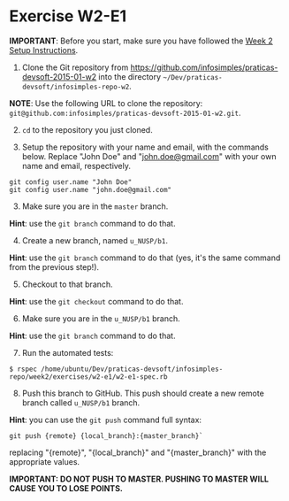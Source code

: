 # Exercise W2-E1

__IMPORTANT__: Before you start, make sure you have followed the <a href="https://github.com/infosimples/praticas-devsoft-2015-01/blob/master/week2/exercises/README.md" target="_blank">Week 2 Setup Instructions</a>.

1. Clone the Git repository from <a href="https://github.com/infosimples/praticas-devsoft-2015-01-w2" target="_blank">https://github.com/infosimples/praticas-devsoft-2015-01-w2</a> into the directory `~/Dev/praticas-devsoft/infosimples-repo-w2`.

  __NOTE__: Use the following URL to clone the repository: `git@github.com:infosimples/praticas-devsoft-2015-01-w2.git`.

2. `cd` to the repository you just cloned.

3. Setup the repository with your name and email, with the commands below. Replace "John Doe" and "john.doe@gmail.com" with your own name and email, respectively.

  ```
  git config user.name "John Doe"
  git config user.name "john.doe@gmail.com"
  ```

3. Make sure you are in the `master` branch.

  __Hint__: use the `git branch` command to do that.

4. Create a new branch, named `u_NUSP/b1`.

  __Hint__: use the `git branch` command to do that (yes, it's the same command from the previous step!).

5. Checkout to that branch.

  __Hint__: use the `git checkout` command to do that.

6. Make sure you are in the `u_NUSP/b1` branch.

  __Hint__: use the `git branch` command to do that.

7. Run the automated tests:

  ```
  $ rspec /home/ubuntu/Dev/praticas-devsoft/infosimples-repo/week2/exercises/w2-e1/w2-e1-spec.rb
  ```

8. Push this branch to GitHub. This push should create a new remote branch called `u_NUSP/b1` branch.

  __Hint__: you can use the `git push` command full syntax:
  ```
  git push {remote} {local_branch}:{master_branch}`
  ```

  replacing "{remote}", "{local_branch}" and "{master_branch}" with the appropriate values.

  __IMPORTANT: DO NOT PUSH TO MASTER. PUSHING TO MASTER WILL CAUSE YOU TO LOSE POINTS.__
